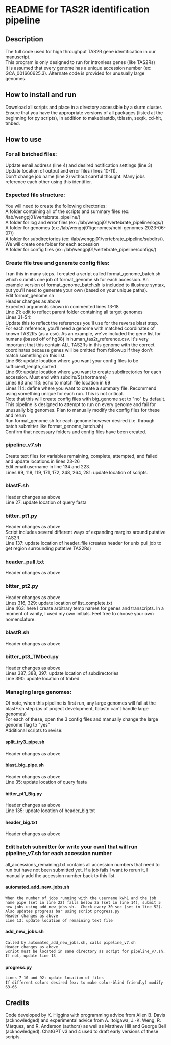 # README for TAS2R identification pipeline    

## Description    
The full code used for high throughput TAS2R gene identification in our manuscript.    
This program is only designed to run for intronless genes (like TAS2Rs)    
It is assumed that every genome has a unique accession number (ex: GCA_001660625.3).  Alternate code is provided for unusually large genomes.    

## How to install and run    
Download all scripts and place in a directory accessible by a slurm cluster.    
Ensure that you have the appropriate versions of all packages (listed at the beginning for py scripts), in addition to makeblastdb, tblastn, seqtk, cd-hit, tmbed.    


## How to use    
### For all batched files:    
  Update email address (line 4) and desired notification settings (line 3)    
  Update location of output and error files (lines 10-11).    
  Don't change job name (line 2) without careful thought.  Many jobs reference each other using this identifier.    

### Expected file structure:    
  You will need to create the following directories:    
    A folder containing all of the scripts and summary files (ex: /lab/wengpj01/vertebrate_pipeline/)    
    A folder for log and error files (ex: /lab/wengpj01/vertebrate_pipeline/logs/)    
    A folder for genomes (ex: /lab/wengpj01/genomes/ncbi-genomes-2023-06-07/)    
    A folder for subdirectories (ex: /lab/wengpj01/vertebrate_pipeline/subdirs/).  We will create one folder for each accession    
    A folder for config files (ex: /lab/wengpj01/vertebrate_pipeline/configs/)    


### Create file tree and generate config files:    
  I ran this in many steps.  I created a script called format_genome_batch.sh which submits one job of format_genome.sh for each accession.  An example version of format_genome_batch.sh is included to illustrate syntax, but you'll need to generate your own (based on your unique paths).    
  Edit format_genome.sh    
    Header changes as above    
    Expected arguments shown in commented lines 13-18    
    Line 21: edit to reflect parent folder containing all target genomes    
    Lines 31-54:    
  Update this to reflect the references you'll use for the reverse blast step.  For each reference, you'll need a genome with matched coordinates of known TAS2Rs (as a csv).  As an example, we've included the gene list for humans (based off of hg38) in human_tas2r_reference.csv.  It's very important that this contain ALL TAS2Rs in this genome with the correct coordinates because genes will be omitted from followup if they don't match something on this list.    
    Line 66: update location where you want your config files to be sufficient_length_sorted    
    Line 69: update location where you want to create subdirectories for each accession.  Must end with subdirs/${shortname}    
    Lines 93 and 113: echo to match file location in 69    
    Lines 114: define where you want to create a summary file.  Recommend using something unique for each run.  This is not critical.    
  Note that this will create config files with big_genome set to "no" by default.  This pipeline is designed to attempt to run on every genome and fail for unusually big genomes.  Plan to manually modify the config files for these and rerun    
  Run format_genome.sh for each genome however desired (i.e. through batch submitter like format_genome_batch.sh)    
  Confirm that necessary folders and config files have been created.    

### pipeline_v7.sh    
  Create text files for variables remaining, complete, attempted, and failed and update locations in lines 23-26    
  Edit email username in line 134 and 223.    
  Lines 99, 118, 119, 171, 172, 248, 264, 281: update location of scripts.    

### blastF.sh    
  Header changes as above    
  Line 27: update location of query fasta    
### bitter_pt1.py    
  Header changes as above    
  Script includes several different ways of expanding margins around putative TAS2R.  
  Line 137: update location of header_file (creates header for unix pull job to get region surrounding putative TAS2Rs)    
### header_pull.txt    
  Header changes as above    
### bitter_pt2.py    
  Header changes as above    
  Lines 316, 329: update location of list_complete.txt    
  Line 463: here I create arbitrary temp names for genes and transcripts.  In a moment of vanity, I used my own initials.  Feel free to choose your own nomenclature.    
### blastR.sh    
  Header changes as above    
### bitter_pt3_TMbed.py    
  Header changes as above    
  Lines 387, 388, 397: update location of subdirectories    
  Line 390: update location of tmbed    

### Managing large genomes:    
  Of note, when this pipeline is first run, any large genomes will fail at the blastF.sh step (as of project development, tblastn can't handle large genomes)    
  For each of these, open the 3 config files and manually change the large genome flag to "yes"    
  Additional scripts to revise:    
#### split_try3_pipe.sh    
  Header changes as above    
#### blast_big_pipe.sh    
  Header changes as above    
  Line 35: update location of query fasta  
#### bitter_pt1_Big.py    
  Header changes as above    
  Line 135: update location of header_big.txt    
#### header_big.txt    
  Header changes as above    

### Edit batch submitter (or write your own) that will run pipeline_v7.sh for each accession number    
  all_accessions_remaining.txt contains all accession numbers that need to run but have not been submitted yet.  If a job fails I want to rerun it, I manually add the accession number back to this list.    
#### automated_add_new_jobs.sh    
    When the number of jobs running with the username kwh1 and the job name pipe (set in line 22) falls below 25 (set in line 14), submit 5 new jobs using add_new_jobs.sh.  Check every 30 sec (set in line 52).  Also updates progress bar using script progress.py    
    Header changes as above    
    Line 13: update location of remaining text file    
#### add_new_jobs.sh    
    Called by automated_add_new_jobs.sh, calls pipeline_v7.sh    
    Header changes as above    
    Script must be located in same directory as script for pipeline_v7.sh.  If not, update line 13    
#### progress.py    
    Lines 7-10 and 92: update location of files    
    If different colors desired (ex: to make color-blind friendly) modify 63-66    




## Credits    
Code developed by K. Higgins with programming advice from Allen B. Davis (acknowledged) and experimental advice from A. Itoigawa, J.-K. Weng, R. Márquez, and R. Anderson (authors) as well as Matthew Hill and George Bell (acknowledged).  ChatGPT v3 and 4 used to draft early versions of these scripts.    
